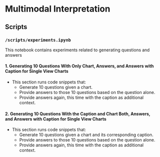 # Multimodal Interpretation

## Scripts

### `/scripts/experiments.ipynb`
This notebook contains experiments related to generating questions and answers

#### 1. Generating 10 Questions With Only Chart, Answers, and Answers with Caption for Single View Charts
- This section runs code snippets that:
  - Generate 10 questions given a chart.
  - Provide answers to those 10 questions based on the question alone.
  - Provide answers again, this time with the caption as additional context.

#### 2. Generating 10 Questions With the Caption and Chart Both, Answers, and Answers with Caption for Single View Charts
- This section runs code snippets that:
  - Generate 10 questions given a chart and its corresponding caption.
  - Provide answers to those 10 questions based on the question alone.
  - Provide answers again, this time with the caption as additional context.